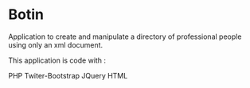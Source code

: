 # Botin
Application to create and manipulate a directory of professional people using only an xml document. 

This application is code with :

PHP
Twiter-Bootstrap
JQuery
HTML
